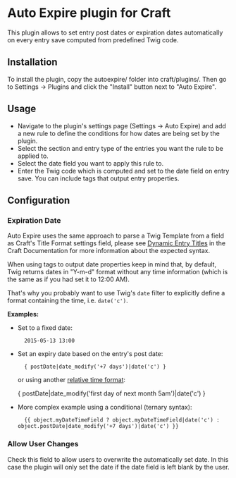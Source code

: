 # Auto Expire plugin for Craft

This plugin allows to set entry post dates or expiration dates automatically on every entry save computed from predefined Twig code.

## Installation

To install the plugin, copy the autoexpire/ folder into craft/plugins/. Then go to Settings → Plugins and click the "Install" button next to "Auto Expire".

## Usage

- Navigate to the plugin's settings page (Settings → Auto Expire) and add a new rule to define the conditions for how dates are being set by the plugin.
- Select the section and entry type of the entries you want the rule to be applied to.
- Select the date field you want to apply this rule to.
- Enter the Twig code which is computed and set to the date field on entry save. You can include tags that output entry properties.

## Configuration

### Expiration Date

Auto Expire uses the same approach to parse a Twig Template from a field as Craft's Title Format settings field, please see [Dynamic Entry Titles][1] in the Craft Documentation for more information about the expected syntax.

When using tags to output date properties keep in mind that, by default, Twig returns dates in "Y-m-d" format without any time information (which is the same as if you had set it to 12:00 AM).

That's why you probably want to use Twig's `date` filter to explicitly define a format containing the time, i.e. `date('c')`.

**Examples:**

- Set to a fixed date:

        2015-05-13 13:00

- Set an expiry date based on the entry's post date:

        { postDate|date_modify('+7 days')|date('c') }

  or using another [relative time format][2]:

    { postDate|date_modify('first day of next month 5am')|date('c') }

- More complex example using a conditional (ternary syntax):

        {{ object.myDateTimeField ? object.myDateTimeField|date('c') : object.postDate|date_modify('+7 days')|date('c') }}

### Allow User Changes

Check this field to allow users to overwrite the automatically set date. In this case the plugin will only set the date if the date field is left blank by the user.


  [1]: http://buildwithcraft.com/docs/sections-and-entries#dynamic-entry-titles
  [2]: http://php.net/manual/de/datetime.formats.relative.php
